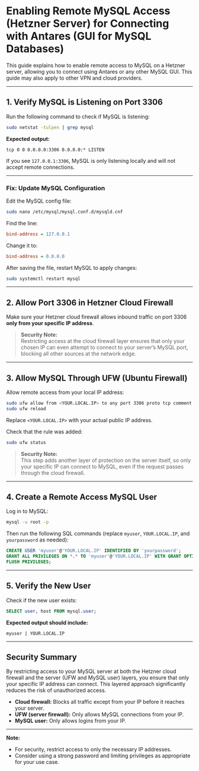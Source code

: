 # Enabling Remote MySQL Access (Hetzner Server) for Connecting with Antares (GUI for MySQL Databases)

This guide explains how to enable remote access to MySQL on a Hetzner server, allowing you to connect using Antares or any other MySQL GUI. This guide may also apply to other VPN and cloud providers.

---

## 1. Verify MySQL is Listening on Port 3306

Run the following command to check if MySQL is listening:

```bash
sudo netstat -tulpen | grep mysql
```

**Expected output:**

```
tcp 0 0 0.0.0.0:3306 0.0.0.0:* LISTEN
```

If you see `127.0.0.1:3306`, MySQL is only listening locally and will not accept remote connections.

---

### Fix: Update MySQL Configuration

Edit the MySQL config file:

```bash
sudo nano /etc/mysql/mysql.conf.d/mysqld.cnf
```

Find the line:

```ini
bind-address = 127.0.0.1
```

Change it to:

```ini
bind-address = 0.0.0.0
```

After saving the file, restart MySQL to apply changes:

```bash
sudo systemctl restart mysql
```

---

## 2. Allow Port 3306 in Hetzner Cloud Firewall

Make sure your Hetzner cloud firewall allows inbound traffic on port 3306 **only from your specific IP address**.

> **Security Note:**  
> Restricting access at the cloud firewall layer ensures that only your chosen IP can even attempt to connect to your server’s MySQL port, blocking all other sources at the network edge.

---

## 3. Allow MySQL Through UFW (Ubuntu Firewall)

Allow remote access from your local IP address:

```bash
sudo ufw allow from <YOUR.LOCAL.IP> to any port 3306 proto tcp comment 'MySQL remote access for Antares'
sudo ufw reload
```

Replace `<YOUR.LOCAL.IP>` with your actual public IP address.

Check that the rule was added:

```bash
sudo ufw status
```

> **Security Note:**  
> This step adds another layer of protection on the server itself, so only your specific IP can connect to MySQL, even if the request passes through the cloud firewall.

---

## 4. Create a Remote Access MySQL User

Log in to MySQL:

```bash
mysql -u root -p
```

Then run the following SQL commands (replace `myuser`, `YOUR.LOCAL.IP`, and `yourpassword` as needed):

```sql
CREATE USER 'myuser'@'YOUR.LOCAL.IP' IDENTIFIED BY 'yourpassword';
GRANT ALL PRIVILEGES ON *.* TO 'myuser'@'YOUR.LOCAL.IP' WITH GRANT OPTION;
FLUSH PRIVILEGES;
```

---

## 5. Verify the New User

Check if the new user exists:

```sql
SELECT user, host FROM mysql.user;
```

**Expected output should include:**

```
myuser | YOUR.LOCAL.IP
```

---

## Security Summary

By restricting access to your MySQL server at both the Hetzner cloud firewall and the server (UFW and MySQL user) layers, you ensure that only your specific IP address can connect. This layered approach significantly reduces the risk of unauthorized access.

- **Cloud firewall:** Blocks all traffic except from your IP before it reaches your server.
- **UFW (server firewall):** Only allows MySQL connections from your IP.
- **MySQL user:** Only allows logins from your IP.

---

**Note:**  
- For security, restrict access to only the necessary IP addresses.
- Consider using a strong password and limiting privileges as appropriate for your use case.